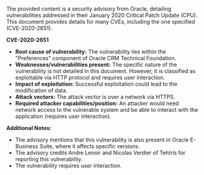 The provided content is a security advisory from Oracle, detailing vulnerabilities addressed in their January 2020 Critical Patch Update (CPU). This document provides details for many CVEs, including the one specified (CVE-2020-2651).

**CVE-2020-2651**

- **Root cause of vulnerability:** The vulnerability lies within the "Preferences" component of Oracle CRM Technical Foundation.
- **Weaknesses/vulnerabilities present:** The specific nature of the vulnerability is not detailed in this document. However, it is classified as exploitable via HTTP protocol and requires user interaction.
-   **Impact of exploitation:** Successful exploitation could lead to the modification of data.
-   **Attack vectors:** The attack vector is over a network via HTTPS. 
-   **Required attacker capabilities/position:** An attacker would need network access to the vulnerable system and be able to interact with the application (requires user interaction).

**Additional Notes:**

- The advisory mentions that this vulnerability is also present in Oracle E-Business Suite, where it affects specific versions.
-   The advisory credits Andre Lenoir and Nicolas Verdier of Tehtris for reporting this vulnerability.
-   The vulnerability requires user interaction.